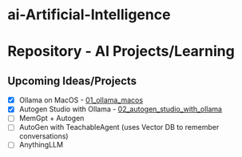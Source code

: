 # ai-Artificial-Intelligence

# **Repository** - AI Projects/Learning


## Upcoming Ideas/Projects
- [x] Ollama on MacOS - [01_ollama_macos ](https://github.com/al-amin/ai-Artificial-Intelligence/tree/main/01_ollama_macos)
- [x] Autogen Studio with Ollama - [02_autogen_studio_with_ollama](https://github.com/al-amin/ai-Artificial-Intelligence/tree/main/02_autogen_studio_with_ollama)
- [ ] MemGpt + Autogen
- [ ] AutoGen with TeachableAgent (uses Vector DB to remember conversations)
- [ ] AnythingLLM
